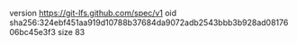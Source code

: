 version https://git-lfs.github.com/spec/v1
oid sha256:324ebf451aa919d10788b37684da9072adb2543bbb3b928ad0817606bc45e3f3
size 83
